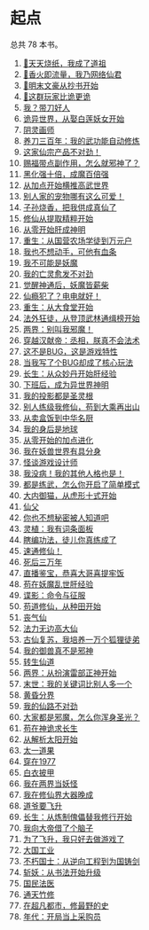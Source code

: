 # 起点

<div id = "首"></div>
<script src = "../js/首.js"></script>

总共 78 本书。

<ol>
<li><a href = "https://m.qidian.com/book/1038409918/">🌙天天烧纸，我成了道祖</a></li>
<li><a href = "https://m.qidian.com/book/1039081858/">🌙香火即流量，我乃网络仙君</a></li>
<li><a href = "https://m.qidian.com/book/1038079131/">🌙明末文豪从抄书开始</a></li>
<li><a href = "https://m.qidian.com/book/1038362789/">🌙这群玩家比诡更诡</a></li>
<li><a href = "https://m.qidian.com/book/1039831384/">我？带刀好人</a></li>
<li><a href = "https://m.qidian.com/book/1039603805/">诡异世界，从娶白莲妖女开始</a></li>
<li><a href = "https://m.qidian.com/book/1039609690/">阴灵画师</a></li>
<li><a href = "https://m.qidian.com/book/1039688095/">养刀三百年：我的武功能自动修炼</a></li>
<li><a href = "https://m.qidian.com/book/1039511303/">这家仙宗产品不对劲！</a></li>
<li><a href = "https://m.qidian.com/book/1039546173/">赐福带点副作用，怎么就邪神了？</a></li>
<li><a href = "https://m.qidian.com/book/1039481929/">黑化强十倍，成魔百倍强</a></li>
<li><a href = "https://m.qidian.com/book/1038199546/">从加点开始横推高武世界</a></li>
<li><a href = "https://m.qidian.com/book/1037862103/">别人家的宠物哪有这么可爱！</a></li>
<li><a href = "https://m.qidian.com/book/1039440746/">子孙烧香，把我供成真仙了</a></li>
<li><a href = "https://m.qidian.com/book/1039316402/">修仙从提取精粹开始</a></li>
<li><a href = "https://m.qidian.com/book/1039048820/">从零开始肝成神明</a></li>
<li><a href = "https://m.qidian.com/book/1039108982/">重生：从国营农场学徒到万元户</a></li>
<li><a href = "https://m.qidian.com/book/1039062604/">我也不想动手，可他有血条</a></li>
<li><a href = "https://m.qidian.com/book/1039032255/">我不可能是妖魔</a></li>
<li><a href = "https://m.qidian.com/book/1038965856/">我的亡灵愈发不对劲</a></li>
<li><a href = "https://m.qidian.com/book/1038937689/">觉醒神通后，妖魔皆薪柴</a></li>
<li><a href = "https://m.qidian.com/book/1038576104/">仙瘾犯了？电电就好！</a></li>
<li><a href = "https://m.qidian.com/book/1038890179/">重生：从大食堂开始</a></li>
<li><a href = "https://m.qidian.com/book/1038696796/">法外狂徒，从登顶武林通缉榜开始</a></li>
<li><a href = "https://m.qidian.com/book/1038787721/">两界：别叫我邪魔！</a></li>
<li><a href = "https://m.qidian.com/book/1038625167/">穿越汉献帝：丞相，朕真不会法术</a></li>
<li><a href = "https://m.qidian.com/book/1038027691/">这不是BUG，这是游戏特性</a></li>
<li><a href = "https://m.qidian.com/book/1038781072/">当我写了个BUG却成了核心玩法</a></li>
<li><a href = "https://m.qidian.com/book/1037664048/">长生：从众妙丹开始肝经验</a></li>
<li><a href = "https://m.qidian.com/book/1038594839/">下班后，成为异世界神明</a></li>
<li><a href = "https://m.qidian.com/book/1038418725/">我的投影都是圣灵根</a></li>
<li><a href = "https://m.qidian.com/book/1037491938/">别人练级我修仙，苟到大乘再出山</a></li>
<li><a href = "https://m.qidian.com/book/1038228103/">从卖盒饭到中华名厨</a></li>
<li><a href = "https://m.qidian.com/book/1036028691/">我的身后是地球</a></li>
<li><a href = "https://m.qidian.com/book/1037795968/">从零开始的加点进化</a></li>
<li><a href = "https://m.qidian.com/book/1037995492/">我在妖兽世界有具分身</a></li>
<li><a href = "https://m.qidian.com/book/1036804203/">怪谈游戏设计师</a></li>
<li><a href = "https://m.qidian.com/book/1037900309/">我没病！我的其他人格也是！</a></li>
<li><a href = "https://m.qidian.com/book/1037799105/">都是练武，怎么你开启了简单模式</a></li>
<li><a href = "https://m.qidian.com/book/1037781860/">大内御猫，从虎形十式开始</a></li>
<li><a href = "https://m.qidian.com/book/1036237650/">仙父</a></li>
<li><a href = "https://m.qidian.com/book/1037563803/">你也不想秘密被人知道吧</a></li>
<li><a href = "https://m.qidian.com/book/1037460803/">灵植：我有词条面板</a></li>
<li><a href = "https://m.qidian.com/book/1037458244/">瞎编功法，徒儿你真练成了</a></li>
<li><a href = "https://m.qidian.com/book/1037333167/">速通修仙！</a></li>
<li><a href = "https://m.qidian.com/book/1037288004/">死后三万年</a></li>
<li><a href = "https://m.qidian.com/book/1037143589/">直播鉴宝，恭喜大哥喜提牢饭</a></li>
<li><a href = "https://m.qidian.com/book/1037091641/">苟在妖魔乱世肝经验</a></li>
<li><a href = "https://m.qidian.com/book/1037011820/">谍影：命令与征服</a></li>
<li><a href = "https://m.qidian.com/book/1036965097/">苟道修仙，从种田开始</a></li>
<li><a href = "https://m.qidian.com/book/1036992061/">丧气仙</a></li>
<li><a href = "https://m.qidian.com/book/1036671375/">法力无边高大仙</a></li>
<li><a href = "https://m.qidian.com/book/1036692241/">古仙复苏，我培养一万个狐狸徒弟</a></li>
<li><a href = "https://m.qidian.com/book/1036460842/">我的御兽真不是邪神</a></li>
<li><a href = "https://m.qidian.com/book/1036711780/">转生仙道</a></li>
<li><a href = "https://m.qidian.com/book/1038318932/">两界：从扮演雷部正神开始</a></li>
<li><a href = "https://m.qidian.com/book/1036660859/">末世：我的关键词比别人多一个</a></li>
<li><a href = "https://m.qidian.com/book/1038087169/">黄昏分界</a></li>
<li><a href = "https://m.qidian.com/book/1037967329/">我的仙路不对劲</a></li>
<li><a href = "https://m.qidian.com/book/1036832975/">大家都是邪魔，怎么你浑身圣光？</a></li>
<li><a href = "https://m.qidian.com/book/1036519035/">苟在神诡求长生</a></li>
<li><a href = "https://m.qidian.com/book/1035313493/">从解析太阳开始</a></li>
<li><a href = "https://m.qidian.com/book/1037019911/">太一道果</a></li>
<li><a href = "https://m.qidian.com/book/1035091239/">穿在1977</a></li>
<li><a href = "https://m.qidian.com/book/1038279206/">白衣披甲</a></li>
<li><a href = "https://m.qidian.com/book/1036481113/">我在两界当妖怪</a></li>
<li><a href = "https://m.qidian.com/book/1037042754/">我在修仙界大器晚成</a></li>
<li><a href = "https://m.qidian.com/book/1037991205/">道爷要飞升</a></li>
<li><a href = "https://m.qidian.com/book/1037916569/">长生：从炼制傀儡替我修行开始</a></li>
<li><a href = "https://m.qidian.com/book/1038438644/">我向大帝借了个脑子</a></li>
<li><a href = "https://m.qidian.com/book/1037304987/">为了飞升，我只好去做游戏了</a></li>
<li><a href = "https://m.qidian.com/book/1038040686/">大国工业</a></li>
<li><a href = "https://m.qidian.com/book/1038484042/">不朽国士：从逆向工程到为国铸剑</a></li>
<li><a href = "https://m.qidian.com/book/1037834942/">斩妖：从书法开始升级</a></li>
<li><a href = "https://m.qidian.com/book/1033893441/">国民法医</a></li>
<li><a href = "https://m.qidian.com/book/1037115286/">通天竹修</a></li>
<li><a href = "https://m.qidian.com/book/1038330564/">在超凡都市，修最野的史</a></li>
<li><a href = "https://m.qidian.com/book/1038306895/">年代：开局当上采购员</a></li></ol>